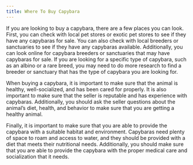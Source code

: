 ```yaml
---
title: Where To Buy Capybara
---
```


If you are looking to buy a capybara, there are a few places you can look. First, you can check with local pet stores or exotic pet stores to see if they have any capybaras for sale. You can also check with local breeders or sanctuaries to see if they have any capybaras available. Additionally, you can look online for capybara breeders or sanctuaries that may have capybaras for sale. If you are looking for a specific type of capybara, such as an albino or a rare breed, you may need to do more research to find a breeder or sanctuary that has the type of capybara you are looking for. 

When buying a capybara, it is important to make sure that the animal is healthy, well-socialized, and has been cared for properly. It is also important to make sure that the seller is reputable and has experience with capybaras. Additionally, you should ask the seller questions about the animal’s diet, health, and behavior to make sure that you are getting a healthy animal. 

Finally, it is important to make sure that you are able to provide the capybara with a suitable habitat and environment. Capybaras need plenty of space to roam and access to water, and they should be provided with a diet that meets their nutritional needs. Additionally, you should make sure that you are able to provide the capybara with the proper medical care and socialization that it needs.